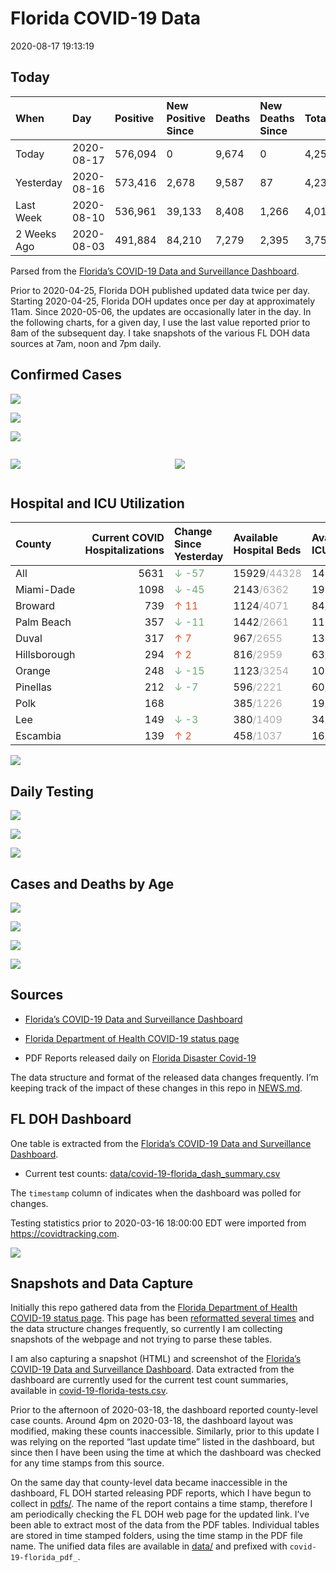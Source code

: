 Florida COVID-19 Data
================
2020-08-17 19:13:19

## Today

| When        | Day        | Positive | New Positive Since | Deaths | New Deaths Since | Total     |
| :---------- | :--------- | :------- | :----------------- | :----- | :--------------- | :-------- |
| Today       | 2020-08-17 | 576,094  | 0                  | 9,674  | 0                | 4,252,876 |
| Yesterday   | 2020-08-16 | 573,416  | 2,678              | 9,587  | 87               | 4,232,628 |
| Last Week   | 2020-08-10 | 536,961  | 39,133             | 8,408  | 1,266            | 4,013,857 |
| 2 Weeks Ago | 2020-08-03 | 491,884  | 84,210             | 7,279  | 2,395            | 3,752,798 |

Parsed from the [Florida’s COVID-19 Data and Surveillance
Dashboard](https://fdoh.maps.arcgis.com/apps/opsdashboard/index.html#/8d0de33f260d444c852a615dc7837c86).

Prior to 2020-04-25, Florida DOH published updated data twice per day.
Starting 2020-04-25, Florida DOH updates once per day at approximately
11am. Since 2020-05-06, the updates are occasionally later in the day.
In the following charts, for a given day, I use the last value reported
prior to 8am of the subsequent day. I take snapshots of the various FL
DOH data sources at 7am, noon and 7pm daily.

## Confirmed Cases

![](plots/covid-19-florida-daily-test-changes.png)

![](plots/covid-19-florida-deaths-by-day.png)

![](plots/covid-19-florida-county-top-6.png)

<div class="columns">

<div class="column is-full-mobile">

![](plots/covid-19-florida-testing.png)

</div>

<div class="column is-full-mobile">

![](plots/covid-19-florida-total-positive.png)

</div>

</div>

## Hospital and ICU Utilization

| County       | Current COVID Hospitalizations | Change Since Yesterday                    | Available Hospital Beds                      | Available ICU Beds                         |
| :----------- | -----------------------------: | :---------------------------------------- | :------------------------------------------- | :----------------------------------------- |
| All          |                           5631 | <span style="color: #6BAA75">↓ -57</span> | 15929<span style="color: #aaa">/44328</span> | 1400<span style="color: #aaa">/4756</span> |
| Miami-Dade   |                           1098 | <span style="color: #6BAA75">↓ -45</span> | 2143<span style="color: #aaa">/6362</span>   | 199<span style="color: #aaa">/802</span>   |
| Broward      |                            739 | <span style="color: #EC4E20">↑ 11</span>  | 1124<span style="color: #aaa">/4071</span>   | 84<span style="color: #aaa">/428</span>    |
| Palm Beach   |                            357 | <span style="color: #6BAA75">↓ -11</span> | 1442<span style="color: #aaa">/2661</span>   | 119<span style="color: #aaa">/290</span>   |
| Duval        |                            317 | <span style="color: #EC4E20">↑ 7</span>   | 967<span style="color: #aaa">/2655</span>    | 133<span style="color: #aaa">/308</span>   |
| Hillsborough |                            294 | <span style="color: #EC4E20">↑ 2</span>   | 816<span style="color: #aaa">/2959</span>    | 63<span style="color: #aaa">/325</span>    |
| Orange       |                            248 | <span style="color: #6BAA75">↓ -15</span> | 1123<span style="color: #aaa">/3254</span>   | 103<span style="color: #aaa">/269</span>   |
| Pinellas     |                            212 | <span style="color: #6BAA75">↓ -7</span>  | 596<span style="color: #aaa">/2221</span>    | 60<span style="color: #aaa">/240</span>    |
| Polk         |                            168 |                                           | 385<span style="color: #aaa">/1226</span>    | 19<span style="color: #aaa">/126</span>    |
| Lee          |                            149 | <span style="color: #6BAA75">↓ -3</span>  | 380<span style="color: #aaa">/1409</span>    | 34<span style="color: #aaa">/107</span>    |
| Escambia     |                            139 | <span style="color: #EC4E20">↑ 2</span>   | 458<span style="color: #aaa">/1037</span>    | 16<span style="color: #aaa">/131</span>    |

![](plots/covid-19-florida-icu-usage.png)

## Daily Testing

![](plots/covid-19-florida-tests-per-case.png)

<!-- ![](plots/covid-19-florida-change-new-cases.png) -->

![](plots/covid-19-florida-tests-percent-positive.png)

![](plots/covid-19-florida-test-and-case-growth.png)

## Cases and Deaths by Age

![](plots/covid-19-florida-weekly-events-by-age.png)

![](plots/covid-19-florida-age.png)

![](plots/covid-19-florida-age-deaths.png)

![](plots/covid-19-florida-age-sex.png)

## Sources

  - [Florida’s COVID-19 Data and Surveillance
    Dashboard](https://fdoh.maps.arcgis.com/apps/opsdashboard/index.html#/8d0de33f260d444c852a615dc7837c86)

  - [Florida Department of Health COVID-19 status
    page](http://www.floridahealth.gov/diseases-and-conditions/COVID-19/)

  - PDF Reports released daily on [Florida Disaster
    Covid-19](http://www.floridahealth.gov/diseases-and-conditions/COVID-19/)

The data structure and format of the released data changes frequently.
I’m keeping track of the impact of these changes in this repo in
[NEWS.md](NEWS.md).

## FL DOH Dashboard

One table is extracted from the [Florida’s COVID-19 Data and
Surveillance
Dashboard](https://fdoh.maps.arcgis.com/apps/opsdashboard/index.html#/8d0de33f260d444c852a615dc7837c86).

  - Current test counts:
    [data/covid-19-florida\_dash\_summary.csv](data/covid-19-florida_dash_summary.csv)

The `timestamp` column of indicates when the dashboard was polled for
changes.

Testing statistics prior to 2020-03-16 18:00:00 EDT were imported from
<https://covidtracking.com>.

![](screenshots/fodh_maps_arcgis_com__apps__opsdashboard.png)

## Snapshots and Data Capture

Initially this repo gathered data from the [Florida Department of Health
COVID-19 status
page](http://www.floridahealth.gov/diseases-and-conditions/COVID-19/).
This page has been [reformatted several
times](screenshots/floridahealth_gov__diseases-and-conditions__COVID-19.png)
and the data structure changes frequently, so currently I am collecting
snapshots of the webpage and not trying to parse these tables.

I am also capturing a snapshot (HTML) and screenshot of the [Florida’s
COVID-19 Data and Surveillance
Dashboard](https://fdoh.maps.arcgis.com/apps/opsdashboard/index.html#/8d0de33f260d444c852a615dc7837c86).
Data extracted from the dashboard are currently used for the current
test count summaries, available in
[covid-19-florida-tests.csv](covid-19-florida-tests.csv).

Prior to the afternoon of 2020-03-18, the dashboard reported
county-level case counts. Around 4pm on 2020-03-18, the dashboard layout
was modified, making these counts inaccessible. Similarly, prior to this
update I was relying on the reported “last update time” listed in the
dashboard, but since then I have been using the time at which the
dashboard was checked for any time stamps from this source.

On the same day that county-level data became inaccessible in the
dashboard, FL DOH started releasing PDF reports, which I have begun to
collect in [pdfs/](pdfs/). The name of the report contains a time stamp,
therefore I am periodically checking the FL DOH web page for the updated
link. I’ve been able to extract most of the data from the PDF tables.
Individual tables are stored in time stamped folders, using the time
stamp in the PDF file name. The unified data files are available in
[data/](data/) and prefixed with `covid-19-florida_pdf_`.
